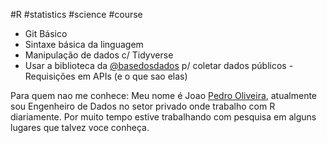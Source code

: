 #R #statistics #science #course



- Git Básico
- Sintaxe básica da linguagem
- Manipulação de dados c/ Tidyverse
- Usar a biblioteca da [@basedosdados](https://twitter.com/basedosdados)  p/ coletar dados públicos - Requisições em APIs (e o que sao elas)

Para quem nao me conhece: Meu nome é Joao [Pedro Oliveira](https://twitter.com/KimJoaoUn/status/1440403420821614597), atualmente sou Engenheiro de Dados no setor privado onde trabalho com R diariamente. Por muito tempo estive trabalhando com pesquisa em alguns lugares que talvez voce conheça.